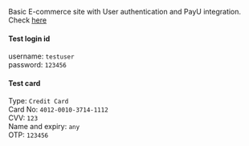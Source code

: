 
Basic E-commerce site with User authentication and PayU integration.<br />
Check [here](http://nishntr.pythonanywhere.com/)

#### Test login id
username: ```testuser```<br/>
password: ```123456```

#### Test card
Type: ```Credit Card```<br />
Card No: ```4012-0010-3714-1112```<br />
CVV: ```123```<br />
Name and expiry: ```any```<br />
OTP: ```123456```